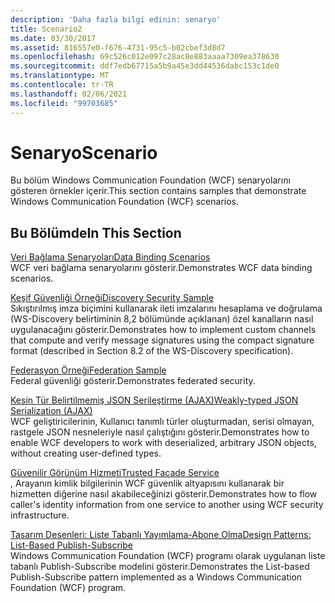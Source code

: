 ```yaml
---
description: 'Daha fazla bilgi edinin: senaryo'
title: Scenario2
ms.date: 03/30/2017
ms.assetid: 816557e0-f676-4731-95c5-b02cbef3d8d7
ms.openlocfilehash: 69c526c012e097c28ac8e883aaaa7309ea378630
ms.sourcegitcommit: ddf7edb67715a5b9a45e3dd44536dabc153c1de0
ms.translationtype: MT
ms.contentlocale: tr-TR
ms.lasthandoff: 02/06/2021
ms.locfileid: "99703685"
---
```

# <a name="scenario"></a><span data-ttu-id="eff6b-103">Senaryo</span><span class="sxs-lookup"><span data-stu-id="eff6b-103">Scenario</span></span>

<span data-ttu-id="eff6b-104">Bu bölüm Windows Communication Foundation (WCF) senaryolarını gösteren örnekler içerir.</span><span class="sxs-lookup"><span data-stu-id="eff6b-104">This section contains samples that demonstrate Windows Communication Foundation (WCF) scenarios.</span></span>  
  
## <a name="in-this-section"></a><span data-ttu-id="eff6b-105">Bu Bölümde</span><span class="sxs-lookup"><span data-stu-id="eff6b-105">In This Section</span></span>  

 [<span data-ttu-id="eff6b-106">Veri Bağlama Senaryoları</span><span class="sxs-lookup"><span data-stu-id="eff6b-106">Data Binding Scenarios</span></span>](data-binding-scenarios.md)  
 <span data-ttu-id="eff6b-107">WCF veri bağlama senaryolarını gösterir.</span><span class="sxs-lookup"><span data-stu-id="eff6b-107">Demonstrates WCF data binding scenarios.</span></span>  
  
 [<span data-ttu-id="eff6b-108">Keşif Güvenliği Örneği</span><span class="sxs-lookup"><span data-stu-id="eff6b-108">Discovery Security Sample</span></span>](discovery-security-sample.md)  
 <span data-ttu-id="eff6b-109">Sıkıştırılmış imza biçimini kullanarak ileti imzalarını hesaplama ve doğrulama (WS-Discovery belirtiminin 8,2 bölümünde açıklanan) özel kanalların nasıl uygulanacağını gösterir.</span><span class="sxs-lookup"><span data-stu-id="eff6b-109">Demonstrates how to implement custom channels that compute and verify message signatures using the compact signature format (described in Section 8.2 of the WS-Discovery specification).</span></span>  
  
 [<span data-ttu-id="eff6b-110">Federasyon Örneği</span><span class="sxs-lookup"><span data-stu-id="eff6b-110">Federation Sample</span></span>](federation-sample.md)  
 <span data-ttu-id="eff6b-111">Federal güvenliği gösterir.</span><span class="sxs-lookup"><span data-stu-id="eff6b-111">Demonstrates federated security.</span></span>  
  
 [<span data-ttu-id="eff6b-112">Kesin Tür Belirtilmemiş JSON Serileştirme (AJAX)</span><span class="sxs-lookup"><span data-stu-id="eff6b-112">Weakly-typed JSON Serialization (AJAX)</span></span>](weakly-typed-json-serialization-sample.md)  
 <span data-ttu-id="eff6b-113">WCF geliştiricilerinin, Kullanıcı tanımlı türler oluşturmadan, serisi olmayan, rastgele JSON nesneleriyle nasıl çalıştığını gösterir.</span><span class="sxs-lookup"><span data-stu-id="eff6b-113">Demonstrates how to enable WCF developers to work with deserialized, arbitrary JSON objects, without creating user-defined types.</span></span>  
  
 [<span data-ttu-id="eff6b-114">Güvenilir Görünüm Hizmeti</span><span class="sxs-lookup"><span data-stu-id="eff6b-114">Trusted Facade Service</span></span>](trusted-facade-service.md)  
 <span data-ttu-id="eff6b-115">, Arayanın kimlik bilgilerinin WCF güvenlik altyapısını kullanarak bir hizmetten diğerine nasıl akabileceğinizi gösterir.</span><span class="sxs-lookup"><span data-stu-id="eff6b-115">Demonstrates how to flow caller's identity information from one service to another using WCF security infrastructure.</span></span>  
  
 [<span data-ttu-id="eff6b-116">Tasarım Desenleri: Liste Tabanlı Yayımlama-Abone Olma</span><span class="sxs-lookup"><span data-stu-id="eff6b-116">Design Patterns: List-Based Publish-Subscribe</span></span>](design-patterns-list-based-publish-subscribe.md)  
 <span data-ttu-id="eff6b-117">Windows Communication Foundation (WCF) programı olarak uygulanan liste tabanlı Publish-Subscribe modelini gösterir.</span><span class="sxs-lookup"><span data-stu-id="eff6b-117">Demonstrates the List-based Publish-Subscribe pattern implemented as a Windows Communication Foundation (WCF) program.</span></span>
